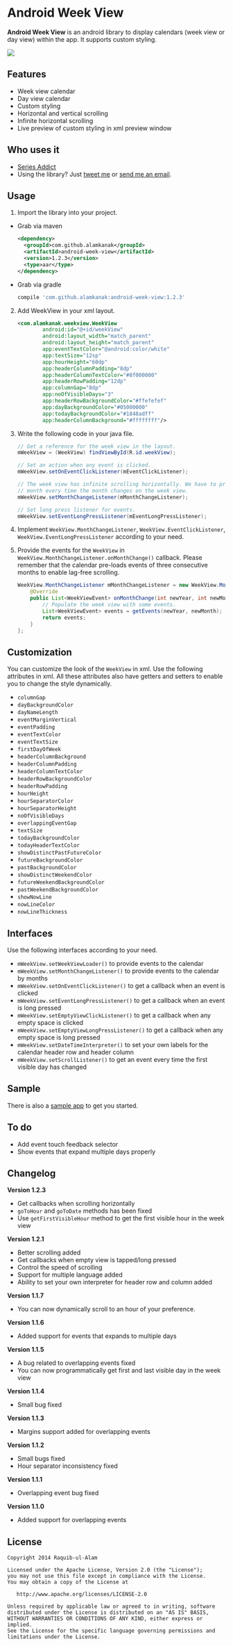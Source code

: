 Android Week View
=================

**Android Week View** is an android library to display calendars (week view or day view) within the app. It supports custom styling.

![](images/screen-shot.png)

Features
------------

* Week view calendar
* Day view calendar
* Custom styling
* Horizontal and vertical scrolling
* Infinite horizontal scrolling
* Live preview of custom styling in xml preview window

Who uses it
---------------

* [Series Addict](https://play.google.com/store/apps/details?id=com.alamkanak.seriesaddict)
* Using the library? Just [tweet me](https://twitter.com/alamkanak) or [send me an email](mailto:alam.kanak@gmail.com).

Usage
---------

1. Import the library into your project.
  * Grab via maven
  
    ```xml
    <dependency>
      <groupId>com.github.alamkanak</groupId>
      <artifactId>android-week-view</artifactId>
      <version>1.2.3</version>
      <type>aar</type>
    </dependency>
    ```
  * Grab via gradle
  
    ```groovy
    compile 'com.github.alamkanak:android-week-view:1.2.3'
    ```
2. Add WeekView in your xml layout.

    ```xml
    <com.alamkanak.weekview.WeekView
            android:id="@+id/weekView"
            android:layout_width="match_parent"
            android:layout_height="match_parent"
            app:eventTextColor="@android:color/white"
            app:textSize="12sp"
            app:hourHeight="60dp"
            app:headerColumnPadding="8dp"
            app:headerColumnTextColor="#8f000000"
            app:headerRowPadding="12dp"
            app:columnGap="8dp"
            app:noOfVisibleDays="3"
            app:headerRowBackgroundColor="#ffefefef"
            app:dayBackgroundColor="#05000000"
            app:todayBackgroundColor="#1848adff"
            app:headerColumnBackground="#ffffffff"/>
    ```
3. Write the following code in your java file.

    ```java
    // Get a reference for the week view in the layout.
    mWeekView = (WeekView) findViewById(R.id.weekView);

    // Set an action when any event is clicked.
    mWeekView.setOnEventClickListener(mEventClickListener);

    // The week view has infinite scrolling horizontally. We have to provide the events of a
    // month every time the month changes on the week view.
    mWeekView.setMonthChangeListener(mMonthChangeListener);

    // Set long press listener for events.
    mWeekView.setEventLongPressListener(mEventLongPressListener);
    ```
4. Implement `WeekView.MonthChangeListener`, `WeekView.EventClickListener`, `WeekView.EventLongPressListener` according to your need.

5. Provide the events for the `WeekView` in `WeekView.MonthChangeListener.onMonthChange()` callback. Please remember that the calendar pre-loads events of three consecutive months to enable lag-free scrolling.

    ```java
    WeekView.MonthChangeListener mMonthChangeListener = new WeekView.MonthChangeListener() {
        @Override
        public List<WeekViewEvent> onMonthChange(int newYear, int newMonth) {
            // Populate the week view with some events.
            List<WeekViewEvent> events = getEvents(newYear, newMonth);
            return events;
        }
    };
    ```

Customization
-------------------

You can customize the look of the `WeekView` in xml. Use the following attributes in xml. All these attributes also have getters and setters to enable you to change the style dynamically.

- `columnGap`
- `dayBackgroundColor`
- `dayNameLength`
- `eventMarginVertical`
- `eventPadding`
- `eventTextColor`
- `eventTextSize`
- `firstDayOfWeek`
- `headerColumnBackground`
- `headerColumnPadding`
- `headerColumnTextColor`
- `headerRowBackgroundColor`
- `headerRowPadding`
- `hourHeight`
- `hourSeparatorColor`
- `hourSeparatorHeight`
- `noOfVisibleDays`
- `overlappingEventGap`
- `textSize`
- `todayBackgroundColor`
- `todayHeaderTextColor`
- `showDistinctPastFutureColor`
- `futureBackgroundColor`
- `pastBackgroundColor`
- `showDistinctWeekendColor`
- `futureWeekendBackgroundColor`
- `pastWeekendBackgroundColor`
- `showNowLine`
- `nowLineColor`
- `nowLineThickness`

Interfaces
----------

Use the following interfaces according to your need.

- `mWeekView.setWeekViewLoader()` to provide events to the calendar
- `mWeekView.setMonthChangeListener()` to provide events to the calendar by months
- `mWeekView.setOnEventClickListener()` to get a callback when an event is clicked
- `mWeekView.setEventLongPressListener()` to get a callback when an event is long pressed
- `mWeekView.setEmptyViewClickListener()` to get a callback when any empty space is clicked
- `mWeekView.setEmptyViewLongPressListener()` to get a callback when any empty space is long pressed
- `mWeekView.setDateTimeInterpreter()` to set your own labels for the calendar header row and header column
- `mWeekView.setScrollListener()` to get an event every time the first visible day has changed

Sample
----------

There is also a [sample app](https://github.com/alamkanak/Android-Week-View/tree/master/sample) to get you started.

To do
-------

* Add event touch feedback selector
* Show events that expand multiple days properly

Changelog
---------

**Version 1.2.3**

* Get callbacks when scrolling horizontally
* `goToHour` and `goToDate` methods has been fixed
* Use `getFirstVisibleHour` method to get the first visible hour in the week view

**Version 1.2.1**

* Better scrolling added
* Get callbacks when empty view is tapped/long pressed
* Control the speed of scrolling
* Support for multiple language added
* Ability to set your own interpreter for header row and column added

**Version 1.1.7**

* You can now dynamically scroll to an hour of your preference.

**Version 1.1.6**

* Added support for events that expands to multiple days

**Version 1.1.5**

* A bug related to overlapping events fixed
* You can now programmatically get first and last visible day in the week view

**Version 1.1.4**

* Small bug fixed

**Version 1.1.3**

* Margins support added for overlapping events

**Version 1.1.2**

* Small bugs fixed
* Hour separator inconsistency fixed

**Version 1.1.1**

* Overlapping event bug fixed

**Version 1.1.0**

* Added support for overlapping events

License
----------

    Copyright 2014 Raquib-ul-Alam

    Licensed under the Apache License, Version 2.0 (the "License");
    you may not use this file except in compliance with the License.
    You may obtain a copy of the License at

       http://www.apache.org/licenses/LICENSE-2.0

    Unless required by applicable law or agreed to in writing, software
    distributed under the License is distributed on an "AS IS" BASIS,
    WITHOUT WARRANTIES OR CONDITIONS OF ANY KIND, either express or implied.
    See the License for the specific language governing permissions and
    limitations under the License.
